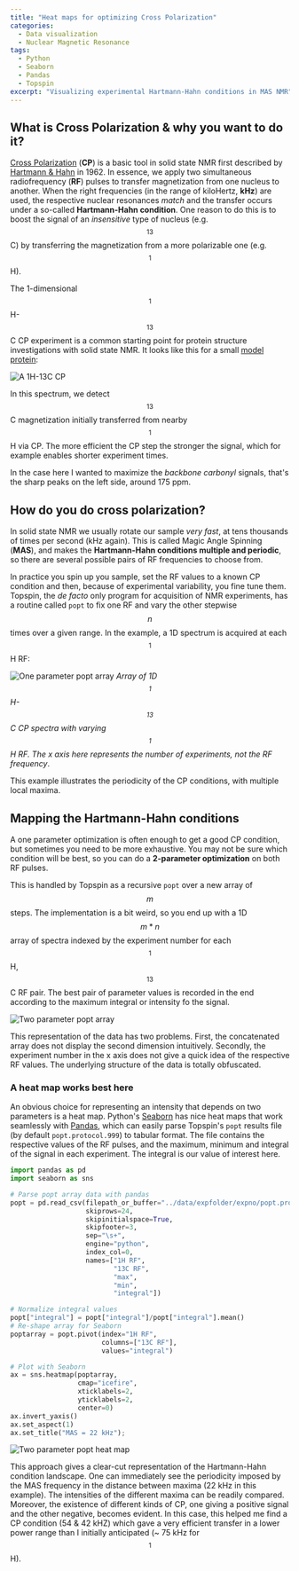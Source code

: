 ```yaml
---
title: "Heat maps for optimizing Cross Polarization"
categories:
  - Data visualization
  - Nuclear Magnetic Resonance
tags:
  - Python
  - Seaborn
  - Pandas
  - Topspin
excerpt: "Visualizing experimental Hartmann-Hahn conditions in MAS NMR"
---
```


## What is Cross Polarization & why you want to do it?

[Cross
Polarization](https://en.wikipedia.org/wiki/Proton-enhanced_nuclear_induction_spectroscopy)
(**CP**) is a basic tool in solid state NMR first described by [Hartmann &
Hahn](https://journals.aps.org/pr/abstract/10.1103/PhysRev.128.2042) in 1962. In
essence, we apply two simultaneous radiofrequency (**RF**) pulses to transfer
magnetization from one nucleus to another. When the right frequencies (in the range of
kiloHertz, **kHz**) are used, the respective nuclear resonances *match* and the transfer
occurs under a so-called **Hartmann-Hahn condition**. One reason to do this is to boost
the signal of an *insensitive* type of nucleus (e.g. $$^{13}$$C) by transferring the
magnetization from a more polarizable one (e.g. $$^{1}$$H).

The 1-dimensional $$^{1}$$H-$$^{13}$$C CP experiment is a common starting point for
protein structure investigations with solid state NMR. It looks like this for a small
[model protein](https://www.rcsb.org/structure/1M8M):

![A 1H-13C CP](/assets/images/hC_CP.png)

In this spectrum, we detect $$^{13}$$C magnetization initially transferred from nearby $$^{1}$$H via CP. The more efficient the CP step the stronger the signal, which for
example enables shorter experiment times.

In the case here I wanted to maximize the *backbone carbonyl* signals, that's the sharp
peaks on the left side, around 175 ppm.

## How do you do cross polarization?

In solid state NMR we usually rotate our sample *very fast*, at tens thousands of times
per second (kHz again). This is called Magic Angle Spinning (**MAS**), and makes the
**Hartmann-Hahn conditions multiple and periodic**, so there are several possible pairs
of RF frequencies to choose from. 

In practice you spin up you sample, set the RF values to a known CP condition and then,
because of experimental variability, you fine tune them. Topspin, the *de facto* only
program for acquisition of NMR experiments, has a routine called `popt` to fix one RF
and vary the other stepwise $$n$$ times over a given range. In the example, a 1D
spectrum is acquired at each $$^{1}$$H RF:

![One parameter popt array](/assets/images/poptarray_zoom1.png) *Array of 1D $$^{1}$$H-$$^{13}$$C CP spectra with varying $$^{1}$$H RF. The x axis here represents
the number of experiments, not the RF frequency*.

This example illustrates the periodicity of the CP conditions, with multiple local
maxima. 

## Mapping the Hartmann-Hahn conditions

A one parameter optimization is often enough to get a good CP condition, but
sometimes you need to be more exhaustive. You may not be sure which condition will be
best, so you can do a **2-parameter optimization** on both RF pulses. 

This is handled by Topspin as a recursive `popt` over a new array of $$m$$ steps. The
implementation is a bit weird, so you end up with a 1D $$m*n$$ array of spectra indexed
by the experiment number for each $$^{1}$$H, $$^{13}$$C RF pair. The best pair of
parameter values is recorded in the end according to the maximum integral or intensity
fo the signal. 

![Two parameter popt array](/assets/images/poptarray_full.png)

This representation of the data has two problems. First, the concatenated array does not
display the second dimension intuitively. Secondly, the experiment number in the x axis
does not give a quick idea of the respective RF values. The underlying structure of the
data is totally obfuscated. 

### A heat map works best here

An obvious choice for representing an intensity that depends on two parameters is a heat
map. Python's [Seaborn](https://seaborn.pydata.org/) has nice heat maps that work
seamlessly with [Pandas](https://pandas.pydata.org/), which can easily parse Topspin's
`popt` results file (by default `popt.protocol.999`) to tabular format. The file contains the respective values of the RF pulses, and the maximum, minimum and integral of the signal in each experiment. The integral is our value of interest here.

```python
import pandas as pd
import seaborn as sns

# Parse popt array data with pandas
popt = pd.read_csv(filepath_or_buffer="../data/expfolder/expno/popt.protocol.999",
                   skiprows=24, 
                   skipinitialspace=True, 
                   skipfooter=3, 
                   sep="\s+", 
                   engine="python", 
                   index_col=0, 
                   names=["1H RF", 
                          "13C RF",
                          "max",
                          "min",
                          "integral"])

# Normalize integral values
popt["integral"] = popt["integral"]/popt["integral"].mean()
# Re-shape array for Seaborn
poptarray = popt.pivot(index="1H RF",
                       columns=["13C RF"],
                       values="integral")

# Plot with Seaborn
ax = sns.heatmap(poptarray, 
                 cmap="icefire",
                 xticklabels=2,
                 yticklabels=2,
                 center=0)
ax.invert_yaxis()
ax.set_aspect(1)
ax.set_title("MAS = 22 kHz");

```

![Two parameter popt heat map](/assets/images/CP_heatmap.png)

This approach gives a clear-cut representation of the Hartmann-Hahn condition landscape.
One can immediately see the periodicity imposed by the MAS frequency in the distance
between maxima (22 kHz in this example). The intensities of the different maxima can be
readily compared. Moreover, the existence of different kinds of CP, one giving a
positive signal and the other negative, becomes evident. In this case, this helped me
find a CP condition (54 & 42 kHZ) which gave a very efficient transfer in a lower power
range than I initially anticipated (~ 75 kHz for $$^{1}$$H).